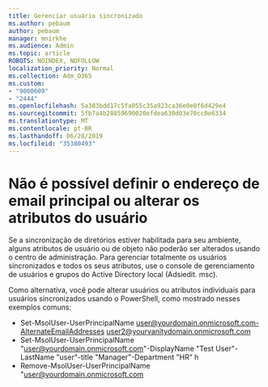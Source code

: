 ```yaml
---
title: Gerenciar usuário sincronizado
ms.author: pebaum
author: pebaum
manager: mnirkhe
ms.audience: Admin
ms.topic: article
ROBOTS: NOINDEX, NOFOLLOW
localization_priority: Normal
ms.collection: Adm_O365
ms.custom:
- "9000609"
- "2444"
ms.openlocfilehash: 5a383bdd17c5fa055c35a923ca36e0e0f6d429e4
ms.sourcegitcommit: 5fb7a4b28859690020efdea630d03e70cc0e6334
ms.translationtype: MT
ms.contentlocale: pt-BR
ms.lasthandoff: 06/28/2019
ms.locfileid: "35380493"
---
```

# <a name="unable-to-set-primary-email-address-or-change-user-attributes"></a>Não é possível definir o endereço de email principal ou alterar os atributos do usuário

Se a sincronização de diretórios estiver habilitada para seu ambiente, alguns atributos de usuário ou de objeto não poderão ser alterados usando o centro de administração.
Para gerenciar totalmente os usuários sincronizados e todos os seus atributos, use o console de gerenciamento de usuários e grupos do Active Directory local (Adsiedit. msc).  

Como alternativa, você pode alterar usuários ou atributos individuais para usuários sincronizados usando o PowerShell, como mostrado nesses exemplos comuns: 
- Set-MsolUser-UserPrincipalName user@yourdomain.onmicrosoft.com-AlternateEmailAddresses user2@yourvanitydomain.onmicrosoft.com
- Set-MsolUser-UserPrincipalName "user@yourdomain.onmicrosoft.com"-DisplayName "Test User"-LastName "user"-title "Manager"-Department "HR" h
- Remove-MsolUser-UserPrincipalName "user@yourdomain.onmicrosoft.com